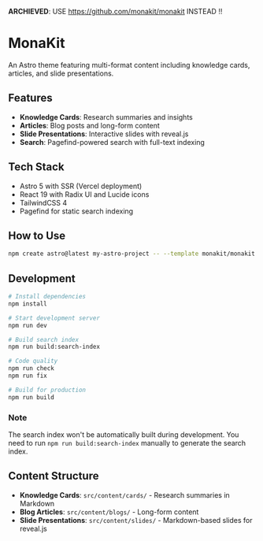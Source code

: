 **ARCHIEVED**: USE https://github.com/monakit/monakit INSTEAD !!

# MonaKit

An Astro theme featuring multi-format content including knowledge cards, articles, and slide presentations.

## Features

- **Knowledge Cards**: Research summaries and insights
- **Articles**: Blog posts and long-form content
- **Slide Presentations**: Interactive slides with reveal.js
- **Search**: Pagefind-powered search with full-text indexing

## Tech Stack

- Astro 5 with SSR (Vercel deployment)
- React 19 with Radix UI and Lucide icons
- TailwindCSS 4
- Pagefind for static search indexing

## How to Use

```bash
npm create astro@latest my-astro-project -- --template monakit/monakit
```

## Development

```bash
# Install dependencies
npm install

# Start development server
npm run dev

# Build search index
npm run build:search-index

# Code quality
npm run check
npm run fix

# Build for production
npm run build
```

### Note

The search index won't be automatically built during development. You need to run `npm run build:search-index` manually to generate the search index.

## Content Structure

- **Knowledge Cards**: `src/content/cards/` - Research summaries in Markdown
- **Blog Articles**: `src/content/blogs/` - Long-form content
- **Slide Presentations**: `src/content/slides/` - Markdown-based slides for reveal.js
